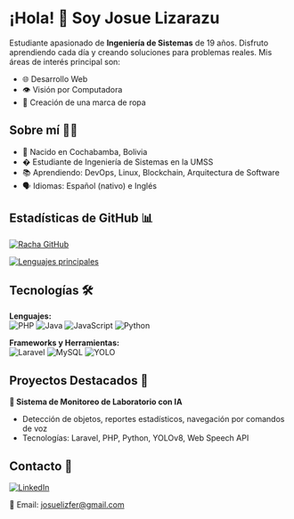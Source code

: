 # ¡Hola! 👋 Soy Josue Lizarazu

Estudiante apasionado de **Ingeniería de Sistemas** de 19 años. Disfruto aprendiendo cada día y creando soluciones para problemas reales. 
Mis áreas de interés principal son:
- 🌐 Desarrollo Web
- 👁️ Visión por Computadora
- 👗 Creación de una marca de ropa

## Sobre mí 🧑‍💻
- 📍 Nacido en Cochabamba, Bolivia
- � Estudiante de Ingeniería de Sistemas en la UMSS
- 📚 Aprendiendo: DevOps, Linux, Blockchain, Arquitectura de Software
- 🗣️ Idiomas: Español (nativo) e Inglés

## Estadísticas de GitHub 📊
[![Racha GitHub](https://github-readme-streak-stats.herokuapp.com?user=Bacarrdi&theme=midnight-purple&hide_border=true)](https://git.io/streak-stats)

[![Lenguajes principales](https://github-readme-stats.vercel.app/api/top-langs/?username=Bacarrdi&layout=compact&theme=radical)](https://github.com/anuraghazra/github-readme-stats)

## Tecnologías 🛠️
**Lenguajes:**  
![PHP](https://img.shields.io/badge/PHP-777BB4?logo=php&logoColor=white)
![Java](https://img.shields.io/badge/Java-ED8B00?logo=java&logoColor=white)
![JavaScript](https://img.shields.io/badge/JavaScript-F7DF1E?logo=javascript&logoColor=black)
![Python](https://img.shields.io/badge/Python-3776AB?logo=python&logoColor=white)

**Frameworks y Herramientas:**  
![Laravel](https://img.shields.io/badge/Laravel-FF2D20?logo=laravel&logoColor=white)
![MySQL](https://img.shields.io/badge/MySQL-4479A1?logo=mysql&logoColor=white)
![YOLO](https://img.shields.io/badge/YOLOv8-00FFFF?logo=yolo&logoColor=white)

## Proyectos Destacados 🚀
**🔬 Sistema de Monitoreo de Laboratorio con IA**  
- Detección de objetos, reportes estadísticos, navegación por comandos de voz  
- Tecnologías: Laravel, PHP, Python, YOLOv8, Web Speech API

## Contacto 📩
[![LinkedIn](https://img.shields.io/badge/LinkedIn-Josué_Lizarazu-0077B5?logo=linkedin)](https://www.linkedin.com/in/josue-lizfer-lizarazu-fern%C3%A1ndez-2a2975364/)

📧 Email: josuelizfer@gmail.com
